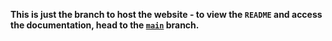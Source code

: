 **This is just the branch to host the website - to view the `README` and access the documentation, head to the [`main`](https://github.com/willtheorangeguy/PyTricks-Archive) branch.**
